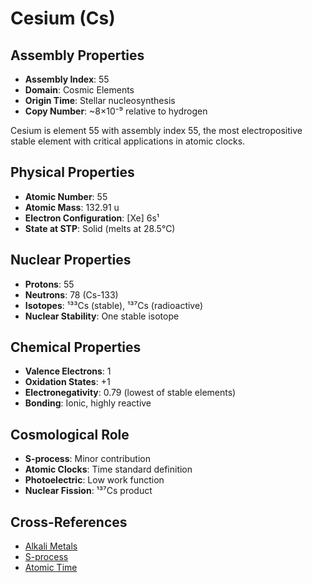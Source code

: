# Cesium (Cs)

## Assembly Properties
- **Assembly Index**: 55
- **Domain**: Cosmic Elements
- **Origin Time**: Stellar nucleosynthesis
- **Copy Number**: ~8×10⁻⁹ relative to hydrogen

Cesium is element 55 with assembly index 55, the most electropositive stable element with critical applications in atomic clocks.

## Physical Properties
- **Atomic Number**: 55
- **Atomic Mass**: 132.91 u
- **Electron Configuration**: [Xe] 6s¹
- **State at STP**: Solid (melts at 28.5°C)

## Nuclear Properties
- **Protons**: 55
- **Neutrons**: 78 (Cs-133)
- **Isotopes**: ¹³³Cs (stable), ¹³⁷Cs (radioactive)
- **Nuclear Stability**: One stable isotope

## Chemical Properties
- **Valence Electrons**: 1
- **Oxidation States**: +1
- **Electronegativity**: 0.79 (lowest of stable elements)
- **Bonding**: Ionic, highly reactive

## Cosmological Role
- **S-process**: Minor contribution
- **Atomic Clocks**: Time standard definition
- **Photoelectric**: Low work function
- **Nuclear Fission**: ¹³⁷Cs product

## Cross-References
- [Alkali Metals](/domains/cosmic/elements/alkali_metals.md)
- [S-process](/domains/cosmic/processes/s_process.md)
- [Atomic Time](/domains/technology/atomic_clocks.md)